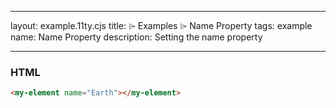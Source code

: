 <!--
SPDX-FileCopyrightText: 2023 Ross Patterson <me@rpatterson.net>

SPDX-License-Identifier: MIT
-->

---

layout: example.11ty.cjs
title: <my-element> ⌲ Examples ⌲ Name Property
tags: example
name: Name Property
description: Setting the name property

---

<my-element name="Earth"></my-element>

<h3>HTML</h3>

```html
<my-element name="Earth"></my-element>
```
